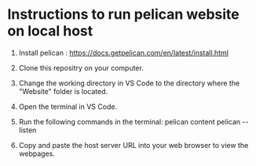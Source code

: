 # Instructions to run pelican website on local host

1. Install pelican : https://docs.getpelican.com/en/latest/install.html

2. Clone this repositry on your computer.

3. Change the working directory in VS Code to the directory where the "Website" folder is located.

4. Open the terminal in VS Code.

5. Run the following commands in the terminal:
   pelican content
   pelican --listen

6. Copy and paste the host server URL into your web browser to view the webpages.

